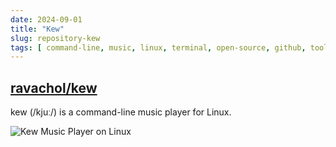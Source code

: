 ```yaml
---
date: 2024-09-01
title: "Kew"
slug: repository-kew
tags: [ command-line, music, linux, terminal, open-source, github, tool ]
---
```




## [ravachol/kew][1]

kew (/kjuː/) is a command-line music player for Linux.

![Kew Music Player on Linux][2]

  [1]: https://github.com/ravachol/kew
  [2]: https://github.com/ravachol/kew/raw/main/kew-screenshot.png
